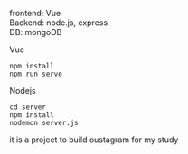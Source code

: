 frontend: Vue   
Backend: node.js, express     
DB: mongoDB   

Vue   
```
npm install  
npm run serve
```   

Nodejs   
```
cd server   
npm install  
nodemon server.js
```


it is a project to build oustagram for my study
